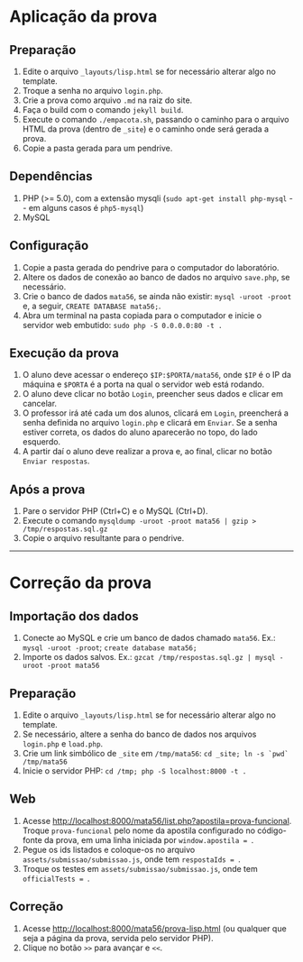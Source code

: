 # Aplicação da prova

## Preparação

1. Edite o arquivo `_layouts/lisp.html` se for necessário alterar algo no template.
2. Troque a senha no arquivo `login.php`.
3. Crie a prova como arquivo `.md` na raiz do site.
4. Faça o build com o comando `jekyll build`.
5. Execute o comando `./empacota.sh`, passando o caminho para o arquivo HTML da prova (dentro de `_site`) e o caminho onde será gerada a prova.
6. Copie a pasta gerada para um pendrive.

## Dependências

1. PHP (>= 5.0), com a extensão mysqli (`sudo apt-get install php-mysql` -- em alguns casos é `php5-mysql`)
2. MySQL

## Configuração

1. Copie a pasta gerada do pendrive para o computador do laboratório.
2. Altere os dados de conexão ao banco de dados no arquivo `save.php`, se necessário.
3. Crie o banco de dados `mata56`, se ainda não existir: `mysql -uroot -proot` e, a seguir, `CREATE DATABASE mata56;`.
4. Abra um terminal na pasta copiada para o computador e inicie o servidor web embutido: `sudo php -S 0.0.0.0:80 -t .`

## Execução da prova

1. O aluno deve acessar o endereço `$IP:$PORTA/mata56`, onde `$IP` é o IP da máquina e `$PORTA` é a porta na qual o servidor web está rodando.
2. O aluno deve clicar no botão `Login`, preencher seus dados e clicar em cancelar.
3. O professor irá até cada um dos alunos, clicará em `Login`, preencherá a senha definida no arquivo `login.php` e clicará em `Enviar`. Se a senha estiver correta, os dados do aluno aparecerão no topo, do lado esquerdo.	
4. A partir daí o aluno deve realizar a prova e, ao final, clicar no botão `Enviar respostas`.	

## Após a prova

1. Pare o servidor PHP (Ctrl+C) e o MySQL (Ctrl+D).
2. Execute o comando `mysqldump -uroot -proot mata56 | gzip > /tmp/respostas.sql.gz`
3. Copie o arquivo resultante para o pendrive.

--------------------

# Correção da prova

## Importação dos dados

1. Conecte ao MySQL e crie um banco de dados chamado `mata56`. Ex.: `mysql -uroot -proot`; `create database mata56;`
2. Importe os dados salvos. Ex.: `gzcat /tmp/respostas.sql.gz | mysql -uroot -proot mata56`

## Preparação

1. Edite o arquivo `_layouts/lisp.html` se for necessário alterar algo no template.
2. Se necessário, altere a senha do banco de dados nos arquivos `login.php` e `load.php`.
3. Crie um link simbólico de `_site` em `/tmp/mata56`: ``cd _site; ln -s `pwd` /tmp/mata56``
4. Inicie o servidor PHP: `cd /tmp; php -S localhost:8000 -t .`

## Web

1. Acesse <http://localhost:8000/mata56/list.php?apostila=prova-funcional>. Troque `prova-funcional` pelo nome da apostila configurado no código-fonte da prova, em uma linha iniciada por `window.apostila = `.
2. Pegue os ids listados e coloque-os no arquivo `assets/submissao/submissao.js`, onde tem `respostaIds = `.
3. Troque os testes em `assets/submissao/submissao.js`, onde tem `officialTests = `.

## Correção

1. Acesse <http://localhost:8000/mata56/prova-lisp.html> (ou qualquer que seja a página da prova, servida pelo servidor PHP).
2. Clique no botão `>>` para avançar e `<<`.

